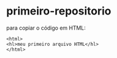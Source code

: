 # primeiro-repositorio

para copiar o código em HTML:
```
<html>
<hl>meu primeiro arquivo HTML</hl>
</html>
```
